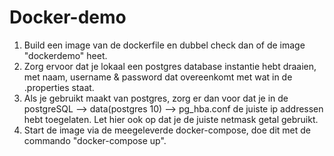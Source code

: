 # Docker-demo

1. Build een image van de dockerfile en dubbel check dan of de image "dockerdemo" heet.
2. Zorg ervoor dat je lokaal een postgres database instantie hebt draaien, met naam, username & password dat overeenkomt met wat in de .properties staat.
3. Als je gebruikt maakt van postgres, zorg er dan voor dat je in de postgreSQL --> data(postgres 10) --> pg_hba.conf de juiste ip addressen hebt toegelaten. Let hier ook op dat je de juiste netmask getal gebruikt. 
4. Start de image via de meegeleverde docker-compose, doe dit met de commando "docker-compose up".
